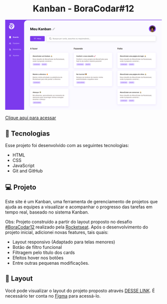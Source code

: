 <h1 align="center"> Kanban - BoraCodar#12 </h1>

![preview](./.github/preview.png)

[Clique aqui para acessar](https://maik-emanoel.github.io/kanban/)

## 🚀 Tecnologias

Esse projeto foi desenvolvido com as seguintes tecnologias:

- HTML
- CSS
- JavaScript
- Git and GitHub

## 💻 Projeto

Este site é um Kanban, uma ferramenta de gerenciamento de projetos que ajuda as equipes a visualizar e acompanhar o progresso das tarefas em tempo real, baseado no sistema Kanban.<br>

Obs: Projeto construído a partir do layout proposto no desafio [#BoraCodar12](https://boracodar.dev/) realizado pela [Rocketseat](https://rocketseat.com.br).
Após o desenvolvimento do projeto inicial, adicionei novas features, tais quais:

- Layout responsivo (Adaptado para telas menores)
- Botão de filtro funcional
- Filtragem pelo título dos cards
- Efeitos hover nos botões
- Entre outras pequenas modificações.

## 🔖 Layout

Você pode visualizar o layout do projeto proposto através [DESSE LINK](https://www.figma.com/community/file/1220368226816658013). É necessário ter conta no [Figma](https://figma.com) para acessá-lo.